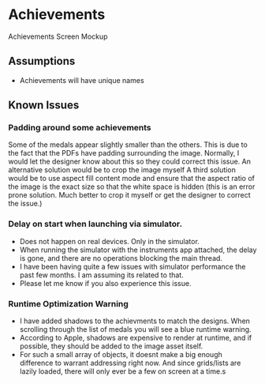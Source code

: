 # Achievements
Achievements Screen Mockup

## Assumptions
- Achievements will have unique names

## Known Issues

### Padding around some achievements
Some of the medals appear slightly smaller than the others. This is due to the fact that the PDFs have padding surrounding the image. Normally, I would let the designer know about this so they could correct this issue. 
An alternative solution would be to crop the image myself
A third solution would be to use aspect fill content mode and ensure that the aspect ratio of the image is the exact size so that the white space is hidden (this is an error prone solution. Much better to crop it myself or get the designer to correct the issue.)

### Delay on start when launching via simulator.
- Does not happen on real devices. Only in the simulator.
- When running the simulator with the instruments app attached, the delay is gone, and there are no operations blocking the main thread.
- I have been having quite a few issues with simulator performance the past few months. I am assuming its related to that.
- Please let me know if you also experience this issue.

### Runtime Optimization Warning
- I have added shadows to the achievments to match the designs. When scrolling through the list of medals you will see a blue runtime warning.
- According to Apple, shadows are expensive to render at runtime, and if possible, they should be added to the image asset itself.
- For such a small array of objects, it doesnt make a big enough difference to warrant addressing right now. And since grids/lists are lazily loaded, there will only ever be a few on screen at a time.s
